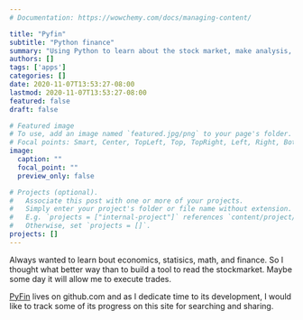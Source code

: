 ```yaml
---
# Documentation: https://wowchemy.com/docs/managing-content/

title: "Pyfin"
subtitle: "Python finance"
summary: "Using Python to learn about the stock market, make analysis, and try some ML."
authors: []
tags: ['apps']
categories: []
date: 2020-11-07T13:53:27-08:00
lastmod: 2020-11-07T13:53:27-08:00
featured: false
draft: false

# Featured image
# To use, add an image named `featured.jpg/png` to your page's folder.
# Focal points: Smart, Center, TopLeft, Top, TopRight, Left, Right, BottomLeft, Bottom, BottomRight.
image:
  caption: ""
  focal_point: ""
  preview_only: false

# Projects (optional).
#   Associate this post with one or more of your projects.
#   Simply enter your project's folder or file name without extension.
#   E.g. `projects = ["internal-project"]` references `content/project/deep-learning/index.md`.
#   Otherwise, set `projects = []`.
projects: []
---
```


Always wanted to learn bout economics, statisics, math, and finance. So I thought what better way than to build a tool to read the stockmarket. Maybe some day it will allow me to execute trades.

[PyFin](https://github.com/aaronaddleman/pyfin) lives on github.com and as I dedicate time to its development, I would like to track some of its progress on this site for searching and sharing.
